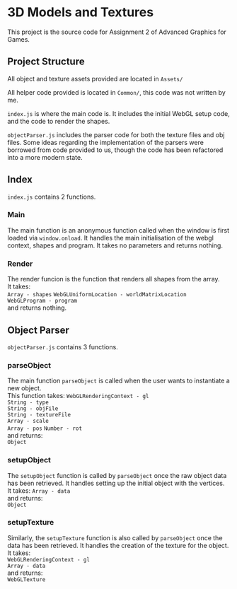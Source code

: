 # 3D Models and Textures

This project is the source code for Assignment 2 of Advanced Graphics for Games.

## Project Structure

All object and texture assets provided are located in `Assets/`

All helper code provided is located in `Common/`, this code was not written by me.

`index.js` is where the main code is. It includes the initial WebGL setup code, and the code to render the shapes.

`objectParser.js` includes the parser code for both the texture files and obj files. Some ideas regarding the implementation of the parsers were borrowed from code provided to us, though the code has been refactored into a more modern state.

## Index
`index.js` contains 2 functions.

### Main
The main function is an anonymous function called when the window is first loaded via `window.onload`. It handles the main initialisation of the webgl context, shapes and program. It takes no parameters and returns nothing.

### Render
The render funcion is the function that renders all shapes from the array.  
It takes:  
`Array - shapes`
`WebGLUniformLocation - worldMatrixLocation`  
`WebGLProgram - program`  
and returns nothing.


## Object Parser
`objectParser.js` contains 3 functions. 

### parseObject
The main function `parseObject` is called when the user wants to instantiate a new object.  
This function takes:
`WebGLRenderingContext - gl`  
`String - type`  
`String - objFile`  
`String - textureFile`  
`Array - scale`  
`Array - pos`
`Number - rot`  
and returns:  
`Object`

### setupObject
The `setupObject` function is called by `parseObject` once the raw object data has been retrieved. It handles setting up the initial object with the vertices.  
It takes:
`Array - data`  
and returns:  
`Object`

### setupTexture
Similarly, the `setupTexture` function is also called by `parseObject` once the data has been retrieved. It handles the creation of the texture for the object.  
It takes:  
`WebGLRenderingContext - gl`  
`Array - data`  
and returns:  
`WebGLTexture`